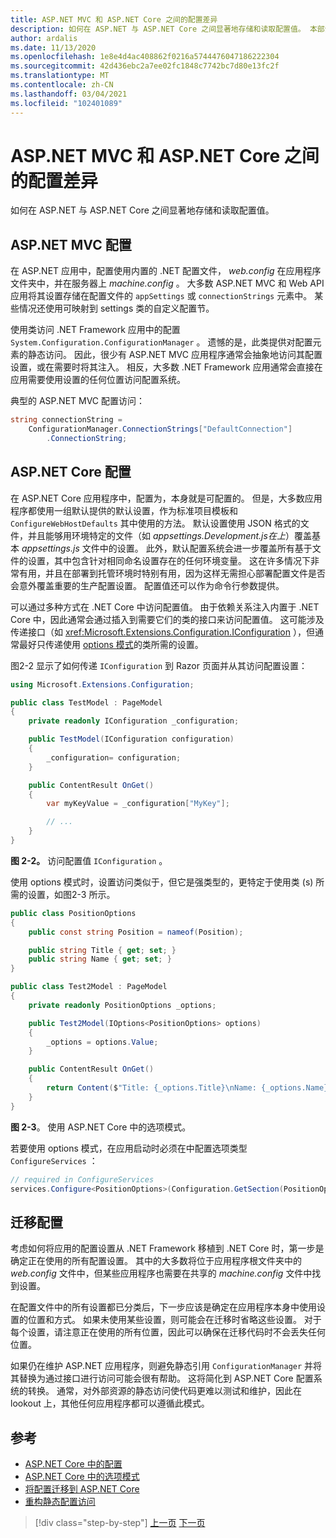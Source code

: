 ```yaml
---
title: ASP.NET MVC 和 ASP.NET Core 之间的配置差异
description: 如何在 ASP.NET 与 ASP.NET Core 之间显著地存储和读取配置值。 本部分将讨论详细信息以及如何将配置从 ASP.NET 迁移到 ASP.NET Core。
author: ardalis
ms.date: 11/13/2020
ms.openlocfilehash: 1e8e4d4ac408862f0216a5744476047186222304
ms.sourcegitcommit: 42d436ebc2a7ee02fc1848c7742bc7d80e13fc2f
ms.translationtype: MT
ms.contentlocale: zh-CN
ms.lasthandoff: 03/04/2021
ms.locfileid: "102401089"
---
```

# <a name="configuration-differences-between-aspnet-mvc-and-aspnet-core"></a>ASP.NET MVC 和 ASP.NET Core 之间的配置差异

如何在 ASP.NET 与 ASP.NET Core 之间显著地存储和读取配置值。

## <a name="aspnet-mvc-configuration"></a>ASP.NET MVC 配置

在 ASP.NET 应用中，配置使用内置的 .NET 配置文件， *web.config* 在应用程序文件夹中，并在服务器上 *machine.config* 。 大多数 ASP.NET MVC 和 Web API 应用将其设置存储在配置文件的 `appSettings` 或 `connectionStrings` 元素中。 某些情况还使用可映射到 settings 类的自定义配置节。

使用类访问 .NET Framework 应用中的配置 `System.Configuration.ConfigurationManager` 。 遗憾的是，此类提供对配置元素的静态访问。 因此，很少有 ASP.NET MVC 应用程序通常会抽象地访问其配置设置，或在需要时将其注入。 相反，大多数 .NET Framework 应用通常会直接在应用需要使用设置的任何位置访问配置系统。

典型的 ASP.NET MVC 配置访问：

```csharp
string connectionString =
    ConfigurationManager.ConnectionStrings["DefaultConnection"]
        .ConnectionString;
```

## <a name="aspnet-core-configuration"></a>ASP.NET Core 配置

在 ASP.NET Core 应用程序中，配置为，本身就是可配置的。 但是，大多数应用程序都使用一组默认提供的默认设置，作为标准项目模板和 `ConfigureWebHostDefaults` 其中使用的方法。 默认设置使用 JSON 格式的文件，并且能够用环境特定的文件（如 *appsettings.Development.js在上*）覆盖基本 *appsettings.js* 文件中的设置。 此外，默认配置系统会进一步覆盖所有基于文件的设置，其中包含针对相同命名设置存在的任何环境变量。 这在许多情况下非常有用，并且在部署到托管环境时特别有用，因为这样无需担心部署配置文件是否会意外覆盖重要的生产配置设置。 配置值还可以作为命令行参数提供。

可以通过多种方式在 .NET Core 中访问配置值。 由于依赖关系注入内置于 .NET Core 中，因此通常会通过插入到需要它们的类的接口来访问配置值。 这可能涉及传递接口（如 <xref:Microsoft.Extensions.Configuration.IConfiguration> ），但通常最好只传递使用 [options 模式](/aspnet/core/fundamentals/configuration/options)的类所需的设置。

图2-2 显示了如何传递 `IConfiguration` 到 Razor 页面并从其访问配置设置：

```csharp
using Microsoft.Extensions.Configuration;

public class TestModel : PageModel
{
    private readonly IConfiguration _configuration;

    public TestModel(IConfiguration configuration)
    {
        _configuration= configuration;
    }

    public ContentResult OnGet()
    {
        var myKeyValue = _configuration["MyKey"];

        // ...
    }
}
```

**图 2-2。** 访问配置值 `IConfiguration` 。

使用 options 模式时，设置访问类似于，但它是强类型的，更特定于使用类 (s) 所需的设置，如图2-3 所示。

```csharp
public class PositionOptions
{
    public const string Position = nameof(Position);

    public string Title { get; set; }
    public string Name { get; set; }
}

public class Test2Model : PageModel
{
    private readonly PositionOptions _options;

    public Test2Model(IOptions<PositionOptions> options)
    {
        _options = options.Value;
    }

    public ContentResult OnGet()
    {
        return Content($"Title: {_options.Title}\nName: {_options.Name}");
    }
}
```

**图 2-3**。 使用 ASP.NET Core 中的选项模式。

若要使用 options 模式，在应用启动时必须在中配置选项类型 `ConfigureServices` ：

```csharp
// required in ConfigureServices
services.Configure<PositionOptions>(Configuration.GetSection(PositionOptions.Position));
```

## <a name="migrate-configuration"></a>迁移配置

考虑如何将应用的配置设置从 .NET Framework 移植到 .NET Core 时，第一步是确定正在使用的所有配置设置。 其中的大多数将位于应用程序根文件夹中的 *web.config* 文件中，但某些应用程序也需要在共享的 *machine.config* 文件中找到设置。

在配置文件中的所有设置都已分类后，下一步应该是确定在应用程序本身中使用设置的位置和方式。 如果未使用某些设置，则可能会在迁移时省略这些设置。 对于每个设置，请注意正在使用的所有位置，因此可以确保在迁移代码时不会丢失任何位置。

如果仍在维护 ASP.NET 应用程序，则避免静态引用 `ConfigurationManager` 并将其替换为通过接口进行访问可能会很有帮助。 这将简化到 ASP.NET Core 配置系统的转换。 通常，对外部资源的静态访问使代码更难以测试和维护，因此在 lookout 上，其他任何应用程序都可以遵循此模式。

## <a name="references"></a>参考

- [ASP.NET Core 中的配置](/aspnet/core/fundamentals/configuration/)
- [ASP.NET Core 中的选项模式](/aspnet/core/fundamentals/configuration/options)
- [将配置迁移到 ASP.NET Core](/aspnet/core/migration/configuration)
- [重构静态配置访问](https://ardalis.com/refactoring-static-config-access/)

>[!div class="step-by-step"]
>[上一页](middleware-modules-handlers.md)
>[下一页](routing-differences.md)
